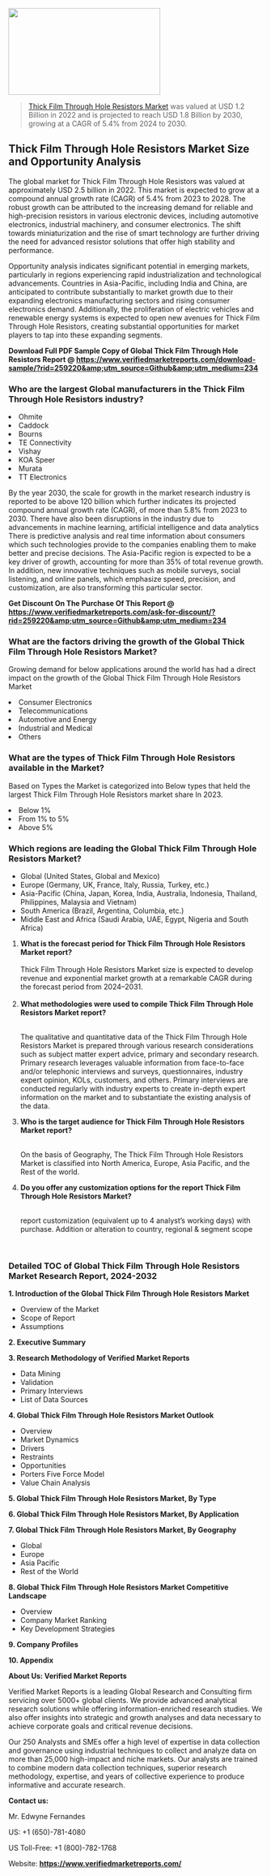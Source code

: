 <img src="https://ffe5etoiles.com/wp-content/uploads/2024/12/MST1-300x171.png" alt="" width="300" height="171" class="alignnone size-medium wp-image-20088" /><blockquote><p><p><a href="https://www.verifiedmarketreports.com/download-sample/?rid=259220&utm_source=Github&utm_medium=234" target="_blank">Thick Film Through Hole Resistors Market</a> was valued at USD 1.2 Billion in 2022 and is projected to reach USD 1.8 Billion by 2030, growing at a CAGR of 5.4% from 2024 to 2030.</p></blockquote><p><h2>Thick Film Through Hole Resistors Market Size and Opportunity Analysis</h2><p>The global market for Thick Film Through Hole Resistors was valued at approximately USD 2.5 billion in 2022. This market is expected to grow at a compound annual growth rate (CAGR) of 5.4% from 2023 to 2028. The robust growth can be attributed to the increasing demand for reliable and high-precision resistors in various electronic devices, including automotive electronics, industrial machinery, and consumer electronics. The shift towards miniaturization and the rise of smart technology are further driving the need for advanced resistor solutions that offer high stability and performance.</p><p>Opportunity analysis indicates significant potential in emerging markets, particularly in regions experiencing rapid industrialization and technological advancements. Countries in Asia-Pacific, including India and China, are anticipated to contribute substantially to market growth due to their expanding electronics manufacturing sectors and rising consumer electronics demand. Additionally, the proliferation of electric vehicles and renewable energy systems is expected to open new avenues for Thick Film Through Hole Resistors, creating substantial opportunities for market players to tap into these expanding segments.</p></p><p class=""><strong>Download Full PDF Sample Copy of Global Thick Film Through Hole Resistors Report @ <a href="https://www.verifiedmarketreports.com/download-sample/?rid=259220&amp;utm_source=Github&amp;utm_medium=234" target="_blank">https://www.verifiedmarketreports.com/download-sample/?rid=259220&amp;utm_source=Github&amp;utm_medium=234</a></strong></p><h3 id="" class="">Who are the largest Global manufacturers in the Thick Film Through Hole Resistors industry?</h3><p><li>Ohmite</li><li> Caddock</li><li> Bourns</li><li> TE Connectivity</li><li> Vishay</li><li> KOA Speer</li><li> Murata</li><li> TT Electronics</li></p><div class=""><div class="" dir="" data-message-author-role="" data-message-id="" data-message-model-slug=""><div class=""><div class=""><div class=""><div class="" dir="" data-message-author-role="" data-message-id="" data-message-model-slug=""><div class=""><div class=""><p>By the year 2030, the scale for growth in the market research industry is reported to be above 120 billion which further indicates its projected compound annual growth rate (CAGR), of more than 5.8% from 2023 to 2030. There have also been disruptions in the industry due to advancements in machine learning, artificial intelligence and data analytics There is predictive analysis and real time information about consumers which such technologies provide to the companies enabling them to make better and precise decisions. The Asia-Pacific region is expected to be a key driver of growth, accounting for more than 35% of total revenue growth. In addition, new innovative techniques such as mobile surveys, social listening, and online panels, which emphasize speed, precision, and customization, are also transforming this particular sector.</p><p><strong>Get Discount On The Purchase Of This Report @&nbsp; <a href="https://www.verifiedmarketreports.com/ask-for-discount/?rid=259220&amp;utm_source=Github&amp;utm_medium=234" target="_blank">https://www.verifiedmarketreports.com/ask-for-discount/?rid=259220&amp;utm_source=Github&amp;utm_medium=234</a></strong></p></div></div></div></div></div></div></div></div><h3 id="" class="">What are the factors driving the growth of the Global Thick Film Through Hole Resistors Market?</h3><p id="" class="">Growing demand for below applications around the world has had a direct impact on the growth of the Global Thick Film Through Hole Resistors Market</p><p id="" class=""><li>Consumer Electronics</li><li> Telecommunications</li><li> Automotive and Energy</li><li> Industrial and Medical</li><li> Others</li></p><h3 id="" class="">What are the types of Thick Film Through Hole Resistors available in the Market?</h3><p id="" class="">Based on Types the Market is categorized into Below types that held the largest Thick Film Through Hole Resistors market share In 2023.</p><p id="" class=""><li>Below 1%</li><li> From 1% to 5%</li><li> Above 5%</li></p><h3 id="" class="">Which regions are leading the Global Thick Film Through Hole Resistors Market?</h3><ul><li>Global (United States, Global and Mexico)</li><li>Europe (Germany, UK, France, Italy, Russia, Turkey, etc.)</li><li>Asia-Pacific (China, Japan, Korea, India, Australia, Indonesia, Thailand, Philippines, Malaysia and Vietnam)</li><li>South America (Brazil, Argentina, Columbia, etc.)</li><li>Middle East and Africa (Saudi Arabia, UAE, Egypt, Nigeria and South Africa)</li></ul><p><ol><li><strong>What is the forecast period for Thick Film Through Hole Resistors Market report?<br /></strong><br /><span data-sheets-root="1" data-sheets-value="{&quot;1&quot;:2,&quot;2&quot;:&quot;XXXX size is expected to develop revenue and exponential market growth at a remarkable CAGR during the forecast period from 2024&ndash;2030.&quot;}" data-sheets-userformat="{&quot;2&quot;:12674,&quot;4&quot;:{&quot;1&quot;:2,&quot;2&quot;:16776960},&quot;10&quot;:2,&quot;11&quot;:0,&quot;15&quot;:&quot;Arial&quot;,&quot;16&quot;:12}">Thick Film Through Hole Resistors Market size is expected to develop revenue and exponential market growth at a remarkable CAGR during the forecast period from 2024&ndash;2031.</span><br /><br /></li><li><strong>What methodologies were used to compile Thick Film Through Hole Resistors Market report?<br /><br /></strong><p>The qualitative and quantitative data of the&nbsp;Thick Film Through Hole Resistors Market is prepared through various research considerations such as subject matter expert advice, primary and secondary research. Primary research leverages valuable information from face-to-face and/or telephonic interviews and surveys, questionnaires, industry expert opinion, KOLs, customers, and others. Primary interviews are conducted regularly with industry experts to create in-depth expert information on the market and to substantiate the existing analysis of the data.&nbsp;</p></li><li><strong>Who is the target audience for Thick Film Through Hole Resistors Market report?<br /><br /></strong><p>On the basis of Geography, The&nbsp;Thick Film Through Hole Resistors Market is classified into North America, Europe, Asia Pacific, and the Rest of the world.</p></li><li><strong>Do you offer any customization options for the report Thick Film Through Hole Resistors Market?<br /><br /></strong><p>report customization (equivalent up to 4 analyst&rsquo;s working days) with purchase. Addition or alteration to country, regional &amp; segment scope</p><p>&nbsp;</p></li></ol></p><h3 id="" class="">Detailed TOC of Global Thick Film Through Hole Resistors Market Research Report, 2024-2032</h3><p id="" class=""><strong>1. Introduction of the Global Thick Film Through Hole Resistors Market</strong></p><ul><li>Overview of the Market</li><li>Scope of Report</li><li>Assumptions</li></ul><p id="" class=""><strong>2. Executive Summary</strong></p><p id="" class=""><strong>3. Research Methodology of&nbsp;Verified Market Reports</strong></p><ul><li>Data Mining</li><li>Validation</li><li>Primary Interviews</li><li>List of Data Sources</li></ul><p id="" class=""><strong>4. Global Thick Film Through Hole Resistors Market Outlook</strong></p><ul><li>Overview</li><li>Market Dynamics</li><li>Drivers</li><li>Restraints</li><li>Opportunities</li><li>Porters Five Force Model</li><li>Value Chain Analysis</li></ul><p id="" class=""><strong>5. Global Thick Film Through Hole Resistors Market, By&nbsp;Type</strong></p><p id="" class=""><strong>6. Global Thick Film Through Hole Resistors Market, By Application</strong></p><p id="" class=""><strong>7. Global Thick Film Through Hole Resistors Market, By Geography</strong></p><ul><li>Global</li><li>Europe</li><li>Asia Pacific</li><li>Rest of the World</li></ul><p id="" class=""><strong>8. Global Thick Film Through Hole Resistors Market Competitive Landscape</strong></p><ul><li>Overview</li><li>Company Market Ranking</li><li>Key Development Strategies</li></ul><p id="" class=""><strong>9. Company Profiles</strong></p><p id="" class=""><strong>10. Appendix</strong></p><p id="" class=""><strong>About Us: Verified Market Reports</strong></p><p id="" class="">Verified Market Reports is a leading Global Research and Consulting firm servicing over 5000+ global clients. We provide advanced analytical research solutions while offering information-enriched research studies. We also offer insights into strategic and growth analyses and data necessary to achieve corporate goals and critical revenue decisions.</p><p id="" class="">Our 250 Analysts and SMEs offer a high level of expertise in data collection and governance using industrial techniques to collect and analyze data on more than 25,000 high-impact and niche markets. Our analysts are trained to combine modern data collection techniques, superior research methodology, expertise, and years of collective experience to produce informative and accurate research.</p><p id="" class=""><strong>Contact us:</strong></p><p id="" class="">Mr. Edwyne Fernandes</p><p id="" class="">US: +1 (650)-781-4080</p><p id="" class="">US Toll-Free: +1 (800)-782-1768</p><p id="" class="">Website: <a target="" data-test-app-aware-link=""><strong>https://www.verifiedmarketreports.com/</strong></a></p>
